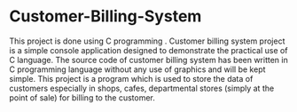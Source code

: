 # Customer-Billing-System
This project is done using C programming .
Customer  billing  system  project  is  a  simple  console application  designed  to  demonstrate  the  practical  use  of  C language. The  source  code  of  customer  billing system  has  been  written  in  C  programming  language  without any  use  of  graphics  and  will  be  kept  simple.
This project is a program which is used to store the data of customers especially in shops, cafes, departmental stores (simply at the point of sale) for billing to the customer.

